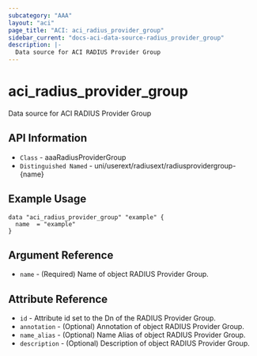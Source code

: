 ```yaml
---
subcategory: "AAA"
layout: "aci"
page_title: "ACI: aci_radius_provider_group"
sidebar_current: "docs-aci-data-source-radius_provider_group"
description: |-
  Data source for ACI RADIUS Provider Group
---
```


# aci_radius_provider_group #

Data source for ACI RADIUS Provider Group


## API Information ##

* `Class` - aaaRadiusProviderGroup
* `Distinguished Named` - uni/userext/radiusext/radiusprovidergroup-{name}


## Example Usage ##

```hcl
data "aci_radius_provider_group" "example" {
  name  = "example"
}
```

## Argument Reference ##

* `name` - (Required) Name of object RADIUS Provider Group.

## Attribute Reference ##
* `id` - Attribute id set to the Dn of the RADIUS Provider Group.
* `annotation` - (Optional) Annotation of object RADIUS Provider Group.
* `name_alias` - (Optional) Name Alias of object RADIUS Provider Group.
* `description` - (Optional) Description of object RADIUS Provider Group.